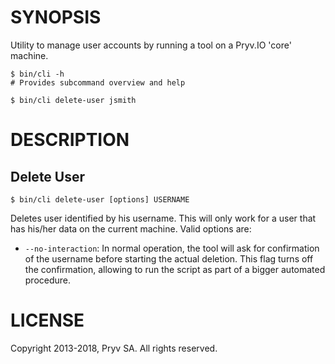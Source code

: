 # SYNOPSIS

Utility to manage user accounts by running a tool on a Pryv.IO 'core' machine. 

```shell
$ bin/cli -h
# Provides subcommand overview and help

$ bin/cli delete-user jsmith
```

# DESCRIPTION

## Delete User

```shell
$ bin/cli delete-user [options] USERNAME
```

Deletes user identified by his username. This will only work for a user that 
has his/her data on the current machine. Valid options are: 

  * `--no-interaction`: 
    In normal operation, the tool will ask for confirmation of the username 
    before starting the actual deletion. This flag turns off the confirmation, 
    allowing to run the script as part of a bigger automated procedure. 


# LICENSE

Copyright 2013-2018, Pryv SA. All rights reserved. 
